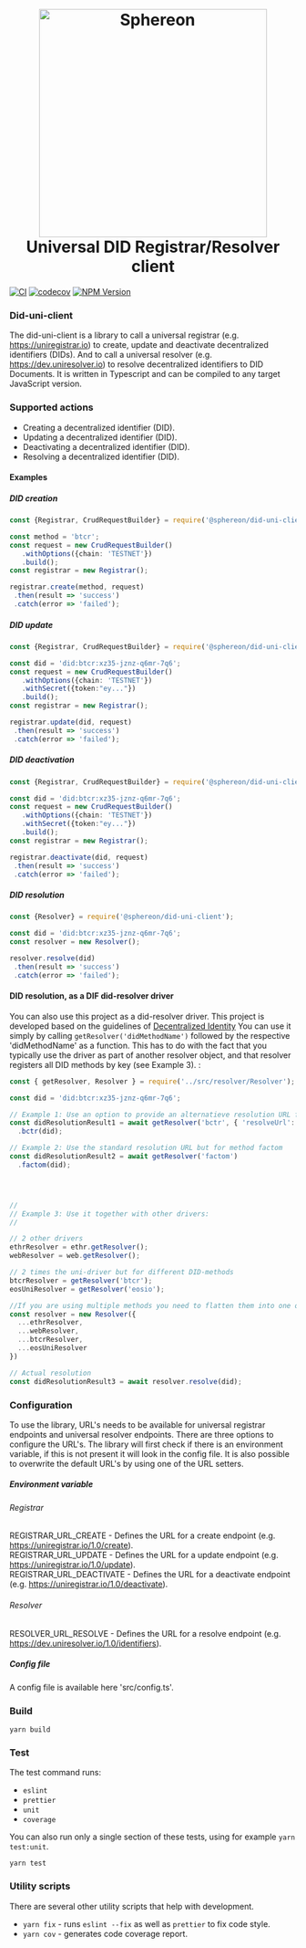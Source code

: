 <h1 align="center">
  <br>
  <a href="https://www.sphereon.com"><img src="https://sphereon.com/content/themes/sphereon/assets/img/logo.svg" alt="Sphereon" width="400"></a>
  <br>Universal DID Registrar/Resolver client 
  <br>
</h1>

[![CI](https://github.com/Sphereon-Opensource/did-uni-client/actions/workflows/main.yml/badge.svg)](https://github.com/Sphereon-Opensource/did-uni-client/actions/workflows/main.yml)  [![codecov](https://codecov.io/gh/Sphereon-Opensource/did-uni-client/branch/develop/graph/badge.svg?token=9P1JGUYA35)](https://codecov.io/gh/Sphereon-Opensource/did-uni-client) [![NPM Version](https://img.shields.io/npm/v/@sphereon/did-uni-client.svg)](https://npm.im/@sphereon/did-uni-client)

### Did-uni-client
The did-uni-client is a library to call a universal registrar (e.g. https://uniregistrar.io) to create, update and deactivate decentralized identifiers (DIDs). 
And to call a universal resolver (e.g. https://dev.uniresolver.io) to resolve decentralized identifiers to DID Documents. It is written in Typescript and can be compiled to any target JavaScript version.

### Supported actions
 * Creating a decentralized identifier (DID).
 * Updating a decentralized identifier (DID).
 * Deactivating a decentralized identifier (DID).
 * Resolving a decentralized identifier (DID).

#### Examples

##### DID creation
 ```typescript
const {Registrar, CrudRequestBuilder} = require('@sphereon/did-uni-client');

const method = 'btcr';
const request = new CrudRequestBuilder()
    .withOptions({chain: 'TESTNET'})
    .build();
const registrar = new Registrar();

registrar.create(method, request) 
  .then(result => 'success')
  .catch(error => 'failed');
 ```

##### DID update
 ```typescript
const {Registrar, CrudRequestBuilder} = require('@sphereon/did-uni-client');

const did = 'did:btcr:xz35-jznz-q6mr-7q6';
const request = new CrudRequestBuilder()
    .withOptions({chain: 'TESTNET'})
    .withSecret({token:"ey..."})
    .build();
const registrar = new Registrar();

registrar.update(did, request)
  .then(result => 'success')
  .catch(error => 'failed');
 ```

##### DID deactivation
 ```typescript
const {Registrar, CrudRequestBuilder} = require('@sphereon/did-uni-client');

const did = 'did:btcr:xz35-jznz-q6mr-7q6';
const request = new CrudRequestBuilder()
    .withOptions({chain: 'TESTNET'})
    .withSecret({token:"ey..."})
    .build();
const registrar = new Registrar();

registrar.deactivate(did, request)
  .then(result => 'success')
  .catch(error => 'failed');
 ```

##### DID resolution
 ```typescript
const {Resolver} = require('@sphereon/did-uni-client');

const did = 'did:btcr:xz35-jznz-q6mr-7q6';
const resolver = new Resolver();

resolver.resolve(did)
  .then(result => 'success')
  .catch(error => 'failed');
 ```

#### DID resolution, as a DIF did-resolver driver
You can also use this project as a did-resolver driver. This project is developed based on the guidelines of [Decentralized Identity](https://github.com/decentralized-identity/did-resolver/tree/master#implementing-a-did-method)
You can use it simply by calling `getResolver('didMethodName')` followed by the respective 'didMethodName' as a function. This has to do with the fact that you typically use the driver as part of another resolver object, and that resolver registers all DID methods by key (see Example 3). :
```typescript
const { getResolver, Resolver } = require('../src/resolver/Resolver');

const did = 'did:btcr:xz35-jznz-q6mr-7q6';

// Example 1: Use an option to provide an alternatieve resolution URL for bctr method
const didResolutionResult1 = await getResolver('bctr', { 'resolveUrl': 'https://dev.uniresolver.io/1.0/identifiers'})
  .bctr(did);

// Example 2: Use the standard resolution URL but for method factom
const didResolutionResult2 = await getResolver('factom')
  .factom(did);




//
// Example 3: Use it together with other drivers:
//

// 2 other drivers
ethrResolver = ethr.getResolver();
webResolver = web.getResolver();

// 2 times the uni-driver but for different DID-methods
btcrResolver = getResolver('btcr');
eosUniResolver = getResolver('eosio');

//If you are using multiple methods you need to flatten them into one object
const resolver = new Resolver({
  ...ethrResolver,
  ...webResolver,
  ...btcrResolver,
  ...eosUniResolver
})

// Actual resolution
const didResolutionResult3 = await resolver.resolve(did);

```
### Configuration
To use the library, URL's needs to be available for universal registrar endpoints and universal resolver endpoints. There are three options to configure the URL's.
The library will first check if there is an environment variable, if this is not present it will look in the config file. It is also possible to overwrite the default URL's by using one of the URL setters.

##### Environment variable
###### Registrar
REGISTRAR_URL_CREATE - Defines the URL for a create endpoint (e.g. https://uniregistrar.io/1.0/create).  
REGISTRAR_URL_UPDATE - Defines the URL for a update endpoint (e.g. https://uniregistrar.io/1.0/update).  
REGISTRAR_URL_DEACTIVATE - Defines the URL for a deactivate endpoint (e.g. https://uniregistrar.io/1.0/deactivate).  

###### Resolver
RESOLVER_URL_RESOLVE - Defines the URL for a resolve endpoint (e.g. https://dev.uniresolver.io/1.0/identifiers).  

##### Config file
A config file is available here 'src/config.ts'.

### Build
```shell
yarn build
```

### Test
The test command runs:
* `eslint`
* `prettier`
* `unit`
* `coverage`

You can also run only a single section of these tests, using for example `yarn test:unit`.
```shell
yarn test
```

### Utility scripts
There are several other utility scripts that help with development.

* `yarn fix` - runs `eslint --fix` as well as `prettier` to fix code style.
* `yarn cov` - generates code coverage report.
